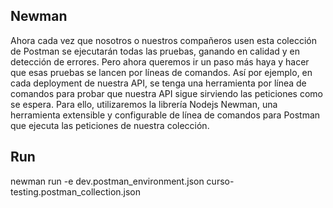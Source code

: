 
## Newman

Ahora cada vez que nosotros o nuestros compañeros usen esta colección de Postman se 
ejecutarán todas las pruebas, ganando en calidad y en detección de errores.
Pero ahora queremos ir un paso más haya y hacer que esas pruebas se lancen
por líneas de comandos. Así por ejemplo, en cada deployment de nuestra API,
se tenga una herramienta por línea de comandos para probar que nuestra API
sigue sirviendo las peticiones como se espera. Para ello, utilizaremos la
librería Nodejs Newman, una herramienta extensible y configurable de línea
de comandos para Postman que ejecuta las peticiones de nuestra colección.



## Run 
newman run -e dev.postman_environment.json curso-testing.postman_collection.json